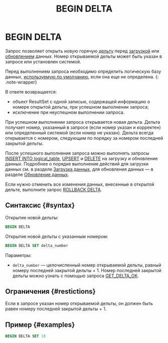 ﻿---
layout: default
title: BEGIN DELTA
nav_order: 2
parent: Запросы SQL+
grand_parent: Справочная информация
has_children: false
has_toc: false
---

# BEGIN DELTA

Запрос позволяет открыть новую горячую [дельту](../../../overview/main_concepts/delta/delta.md) 
перед [загрузкой](../../../working_with_system/data_upload/data_upload.md) или 
[обновлением](../../../working_with_system/data_update/data_update.md) данных. Номер открываемой дельты может быть 
указан в запросе или установлен системой.

Перед выполнением запроса необходимо определить логическую базу данных, 
[используемую по умолчанию](../../../working_with_system/other_features/default_db_set-up/default_db_set-up.md), 
если она еще не определена.
{: .note-wrapper}

В ответе возвращается:
*   объект ResultSet c одной записью, содержащей информацию о номере открытой дельты, при успешном 
    выполнении запроса;
*   исключение при неуспешном выполнении запроса.

При успешном выполнении запроса открывается новая дельта. Дельта получает номер, указанный в запросе 
(если номер указан и корректен) или определенный системой (если номер не указан). Дельта всегда открывается 
с номером, следующим по порядку за номером последней закрытой дельты.

После успешного выполнения запроса можно выполнять запросы 
[INSERT INTO logical_table](../INSERT_INTO_logical_table/INSERT_INTO_logical_table.md), 
[UPSERT](../UPSERT/UPSERT.md) и [DELETE](../DELETE/DELETE.md) на загрузку и обновление данных. 
Подробнее о порядке выполнения действий для загрузки данных см. в разделе 
[Загрузка данных](../../../working_with_system/data_upload/data_upload.md), для обновления данных — в разделе 
[Обновление данных](../../../working_with_system/data_update/data_update.md).

Если нужно отменить все изменения данных, внесенные в открытой дельте, выполните запрос 
[ROLLBACK DELTA](../ROLLBACK_DELTA/ROLLBACK_DELTA.md).

## Синтаксис {#syntax}

Открытие новой дельты:
```sql
BEGIN DELTA
```

Открытие новой дельты с указанным номером:
```sql
BEGIN DELTA SET delta_number
```

Параметры:
*   `delta_number` — целочисленный номер открываемой дельты, равный номеру последней закрытой дельты + 1. 
    Номер последней закрытой дельты можно узнать с помощью запроса 
    [GET_DELTA_OK](../GET_DELTA_OK/GET_DELTA_OK.md).
    
## Ограничения {#restictions}

Если в запросе указан номер открываемой дельты, он должен быть равен номеру последней закрытой дельты + 1.

## Пример {#examples}

```sql
BEGIN DELTA SET 10
```